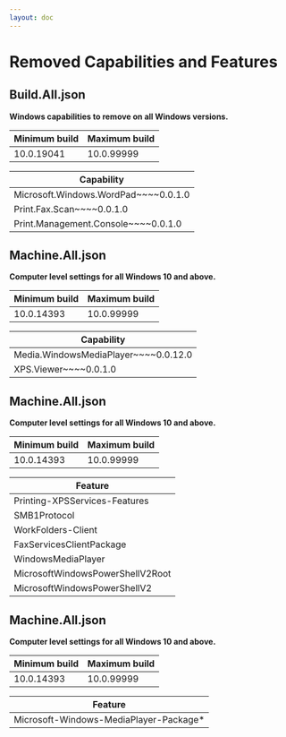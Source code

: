 ```yaml
---
layout: doc
---
```

# Removed Capabilities and Features

## Build.All.json

**Windows capabilities to remove on all Windows versions.**

| Minimum build | Maximum build |
| ------------- | ------------- |
| 10.0.19041 | 10.0.99999 |

| Capability |
| ---------- |
| Microsoft.Windows.WordPad~~~~0.0.1.0 |
| Print.Fax.Scan~~~~0.0.1.0 |
| Print.Management.Console~~~~0.0.1.0 |

## Machine.All.json

**Computer level settings for all Windows 10 and above.**

| Minimum build | Maximum build |
| ------------- | ------------- |
| 10.0.14393 | 10.0.99999 |

| Capability |
| ---------- |
| Media.WindowsMediaPlayer~~~~0.0.12.0 |
| XPS.Viewer~~~~0.0.1.0 |


## Machine.All.json

**Computer level settings for all Windows 10 and above.**

| Minimum build | Maximum build |
| ------------- | ------------- |
| 10.0.14393 | 10.0.99999 |

| Feature |
| ------- |
| Printing-XPSServices-Features |
| SMB1Protocol |
| WorkFolders-Client |
| FaxServicesClientPackage |
| WindowsMediaPlayer |
| MicrosoftWindowsPowerShellV2Root |
| MicrosoftWindowsPowerShellV2 |


## Machine.All.json

**Computer level settings for all Windows 10 and above.**

| Minimum build | Maximum build |
| ------------- | ------------- |
| 10.0.14393 | 10.0.99999 |

| Feature |
| ------- |
| Microsoft-Windows-MediaPlayer-Package* |
